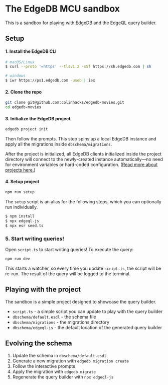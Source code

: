 # The EdgeDB MCU sandbox

This is a sandbox for playing with EdgeDB and the EdgeQL query builder.

## Setup

#### 1. Install the EdgeDB CLI

```bash
# macOS/Linux
$ curl --proto '=https' --tlsv1.2 -sSf https://sh.edgedb.com | sh

# windows
$ iwr https://ps1.edgedb.com -useb | iex
```

#### 2. Clone the repo

```bash
git clone git@github.com:colinhacks/edgedb-movies.git
cd edgedb-movies
```

#### 3. Initialize the EdgeDB project

```bash
edgedb project init
```

Then follow the prompts. This step spins up a local EdgeDB instance and apply all the migrations inside `dbschema/migrations`.

After the project is initialized, all EdgeDB clients initialized inside the project directory will connect to the newly-created instance automatically—no need for environment variables or hard-coded configuration. ([Read more about projects here.](https://www.edgedb.com/docs/guides/projects))

#### 4. Setup project

```bash
npm run setup
```

The `setup` script is an alias for the following steps, which you can optionally run individually.

```bash
$ npm install
$ npx edgeql-js
$ npx esr seed.ts
```

### 5. Start writing queries!

Open `script.ts` to start writing queries! To execute the query:

```bash
npm run dev
```

This starts a watcher, so every time you update `script.ts`, the script will be re-run. The result of the query will be logged to the terminal.

## Playing with the project

The sandbox is a simple project designed to showcase the query builder.

- `script.ts` - a simple script you can update to play with the query builder
- `dbschema/default.esdl` - the schema file
- `dbschema/migrations` - the migrations directory
- `dbschema/edgeql-js` - the default location of the generated query builder

## Evolving the schema

1. Update the schema in `dbschema/default.esdl`
2. Generate a new migration with `edgedb migration create`
3. Follow the interactive prompts
4. Apply the migration with `edgedb migrate`
5. Regenerate the query builder with `npx edgeql-js`
